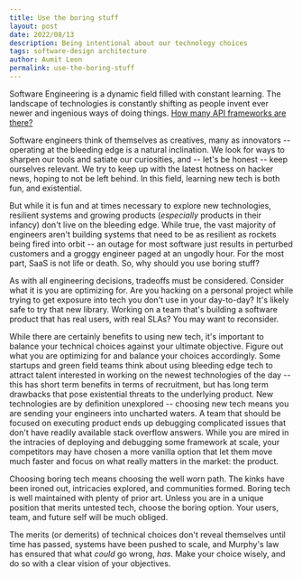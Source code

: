 ```yaml
---
title: Use the boring stuff
layout: post
date: 2022/08/13
description: Being intentional about our technology choices
tags: software-design architecture
author: Aumit Leon
permalink: use-the-boring-stuff
---
```


Software Engineering is a dynamic field filled with constant learning. The landscape of technologies is constantly shifting as people invent ever newer and ingenious ways of doing things. [How many API frameworks are there?](https://www.techempower.com/benchmarks/#section=data-r21) 

Software engineers think of themselves as creatives, many as innovators -- operating at the bleeding edge is a natural inclination. We look for ways to sharpen our tools and satiate our curiosities, and -- let's be honest -- keep ourselves relevant. We try to keep up with the latest hotness on hacker news, hoping to not be left behind. In this field, learning new tech is both fun, and existential.

But while it is fun and at times necessary to explore new technologies, resilient systems and growing products (*especially* products in their infancy) don't live on the bleeding edge. While true, the vast majority of engineers aren't building systems that need to be as resilient as rockets being fired into orbit -- an outage for most software just results in perturbed customers and a groggy engineer paged at an ungodly hour. For the most part, SaaS is not life or death. So, why should you use boring stuff?

As with all engineering decisions, tradeoffs must be considered. Consider what it is you are optimizing for. Are you hacking on a personal project while trying to get exposure into tech you don't use in your day-to-day? It's likely safe to try that new library. Working on a team that's building a software product that has real users, with real SLAs? You may want to reconsider. 

While there are certainly benefits to using new tech, it's important to balance your technical choices against your ultimate objective. Figure out what you are optimizing for and balance your choices accordingly. Some startups and green field teams think about using bleeding edge tech to attract talent interested in working on the newest technologies of the day -- this has short term benefits in terms of recruitment, but has long term drawbacks that pose existential threats to the underlying product. New technologies are by definition unexplored -- choosing new tech means you are sending your engineers into uncharted waters. A team that should be focused on executing product ends up debugging complicated issues that don't have readily available stack overflow answers. While you are mired in the intracies of deploying and debugging some framework at scale, your competitors may have chosen a more vanilla option that let them move much faster and focus on what really matters in the market: the product. 

Choosing boring tech means choosing the well worn path. The kinks have been ironed out, intricacies explored, and communities formed. Boring tech is well maintained with plenty of prior art. Unless you are in a unique position that merits untested tech, choose the boring option. Your users, team, and future self will be much obliged. 

The merits (or demerits) of technical choices don't reveal themselves until time has passed, systems have been pushed to scale, and Murphy's law has ensured that what *could* go wrong, *has*. Make your choice wisely, and do so with a clear vision of your objectives. 



 

